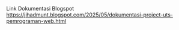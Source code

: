 Link Dokumentasi Blogspot
https://jihadmunt.blogspot.com/2025/05/dokumentasi-project-uts-pemrograman-web.html
